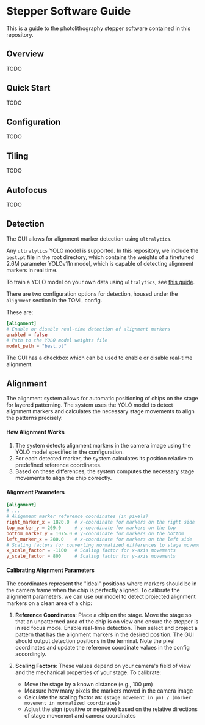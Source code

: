 # Stepper Software Guide

This is a guide to the photolithography stepper software contained in this repository.

## Overview

TODO

## Quick Start

TODO

## Configuration

TODO

## Tiling

TODO

## Autofocus

TODO

## Detection

The GUI allows for alignment marker detection using `ultralytics`.

Any `ultralytics` YOLO model is supported. In this repository, we include the `best.pt` file in the root directory, which contains the weights of a finetuned 2.6M parameter YOLOv11n model, which is capable of detecting alignment markers in real time.

To train a YOLO model on your own data using `ultralytics`, see [this guide](model.md).

There are two configuration options for detection, housed under the `alignment` section in the TOML config.

These are:

```toml
[alignment]
# Enable or disable real-time detection of alignment markers
enabled = false
# Path to the YOLO model weights file
model_path = "best.pt"
```

The GUI has a checkbox which can be used to enable or disable real-time alignment.

## Alignment

The alignment system allows for automatic positioning of chips on the stage for layered patterning. The system uses the YOLO model to detect alignment markers and calculates the necessary stage movements to align the patterns precisely.

#### How Alignment Works

1. The system detects alignment markers in the camera image using the YOLO model specified in the configuration.
2. For each detected marker, the system calculates its position relative to predefined reference coordinates.
3. Based on these differences, the system computes the necessary stage movements to align the chip correctly.

#### Alignment Parameters

```toml
[alignment]
# ...
# Alignment marker reference coordinates (in pixels)
right_marker_x = 1820.0  # x-coordinate for markers on the right side
top_marker_y = 269.0     # y-coordinate for markers on the top
bottom_marker_y = 1075.0 # y-coordinate for markers on the bottom
left_marker_x = 280.0    # x-coordinate for markers on the left side
# Scaling factors for converting normalized differences to stage movements (in µm)
x_scale_factor = -1100   # Scaling factor for x-axis movements
y_scale_factor = 800     # Scaling factor for y-axis movements
```

#### Calibrating Alignment Parameters

The coordinates represent the "ideal" positions where markers should be in the camera frame when the chip is perfectly aligned. To calibrate the alignment parameters, we can use our model to detect projected alignment markers on a clean area of a chip:

1. **Reference Coordinates**: Place a chip on the stage. Move the stage so that an unpatterned area of the chip is on view and ensure the stepper is in red focus mode. Enable real-time detection. Then select and project a pattern that has the alignment markers in the desired position. The GUI should output detection positions in the terminal. Note the pixel coordinates and update the reference coordinate values in the config accordingly.

2. **Scaling Factors**: These values depend on your camera's field of view and the mechanical properties of your stage. To calibrate:
   - Move the stage by a known distance (e.g., 100 µm)
   - Measure how many pixels the markers moved in the camera image
   - Calculate the scaling factor as: `(stage movement in µm) / (marker movement in normalized coordinates)`
   - Adjust the sign (positive or negative) based on the relative directions of stage movement and camera coordinates
